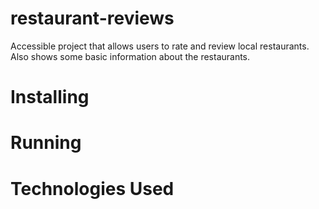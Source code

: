 # restaurant-reviews

Accessible project that allows users to rate and review local restaurants.  Also shows some basic information about the  restaurants.  

# Installing

# Running

# Technologies Used


